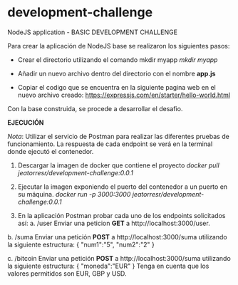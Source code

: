 # development-challenge

NodeJS application - BASIC DEVELOPMENT CHALLENGE

Para crear la aplicación de NodeJS base se realizaron los siguientes pasos:

- Crear el directorio utilizando el comando mkdir myapp
    *mkdir myapp*

- Añadir un nuevo archivo dentro del directorio con el nombre **app.js**

- Copiar el codigo que se encuentra en la siguiente pagina web en el nuevo archivo creado: https://expressjs.com/en/starter/hello-world.html

Con la base construida, se procede a desarrollar el desafio.  

**EJECUCIÓN**

*Nota*: Utilizar el servicio de Postman para realizar las diferentes pruebas de funcionamiento.  La respuesta de cada endpoint se verá en la terminal donde ejecutó el contenedor.

1. Descargar la imagen de docker que contiene el proyecto
*docker pull jeatorresr/development-challenge:0.0.1*

2. Ejecutar la imagen exponiendo el puerto del contenedor a un puerto en su máquina.
*docker run -p 3000:3000 jeatorresr/development-challenge:0.0.1* 

3. En la aplicación Postman probar cada uno de los endpoints solicitados así:
a. /user
    Enviar una peticion **GET** a http://localhost:3000/user.

b. /suma
    Enviar una petición **POST** a http://localhost:3000/suma utilizando la siguiente estructura:
    {
      "num1":"5",
      "num2":"2"
    }

c. /bitcoin
    Enviar una petición **POST** a http://localhost:3000/suma utilizando la siguiente estructura:
    {
      "moneda":"EUR"
    }
    Tenga en cuenta que los valores permitidos son EUR, GBP y USD.
